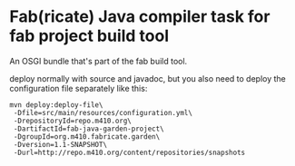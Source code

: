 Fab(ricate) Java compiler task for fab project build tool
======================================

An OSGI bundle that's part of the fab build tool.

deploy normally with source and javadoc, but you also need to deploy the configuration file 
separately like this:

    mvn deploy:deploy-file\
     -Dfile=src/main/resources/configuration.yml\
     -DrepositoryId=repo.m410.org\
     -DartifactId=fab-java-garden-project\
     -DgroupId=org.m410.fabricate.garden\
     -Dversion=1.1-SNAPSHOT\
     -Durl=http://repo.m410.org/content/repositories/snapshots


